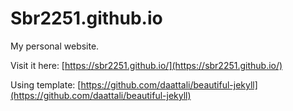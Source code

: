# Sbr2251.github.io

My personal website.

Visit it here: [https://sbr2251.github.io/](https://sbr2251.github.io/)

Using template: [https://github.com/daattali/beautiful-jekyll](https://github.com/daattali/beautiful-jekyll)
